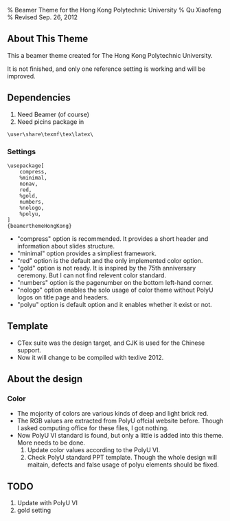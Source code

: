 % Beamer Theme for the Hong Kong Polytechnic University
% Qu Xiaofeng
% Revised Sep. 26, 2012

## About This Theme

This a beamer theme created for The Hong Kong Polytechnic University.

It is not finished, and only one reference setting is working and will be improved.

## Dependencies

1. Need Beamer (of course)
2. Need picins package in 
~~~~~{#picins .bat}
\user\share\texmf\tex\latex\
~~~~~~~~



### Settings

~~~{#theme .tex}
\usepackage[
    compress,
    %minimal,
    nonav,
    red,
    %gold,
    numbers,
    %nologo,
    %polyu,
]
{beamerthemeHongKong}
~~~~~~

+ "compress" option is recommended. It provides a short header and information about slides structure.
+ "minimal" option provides a simpliest framework.
+ "red" option is the default and the only implemented color option.
+ "gold" option is not ready. It is inspired by the 75th anniversary ceremony. But I can not find relevent color standard.
+ "numbers" option is the pagenumber on the bottom left-hand corner.
+ "nologo" option enables the solo usage of color theme without PolyU logos on title page and headers.
+ "polyu" option is default option and it enables whether it exist or not.


## Template

+ CTex suite was the design target, and CJK is used for the Chinese support.
+ Now it will change to be compiled with texlive 2012.

## About the design

### Color

+ The mojority of colors are various kinds of deep and light brick red.
+ The RGB values are extracted from PolyU offcial website before. Though I asked computing office for these files, I got nothing.
+ Now PolyU VI standard is found, but only a little is added into this theme. More needs to be done.
  1. Update color values according to the PolyU VI.
  2. Check PolyU standard PPT template. Though the whole design will maitain, defects and false usage of polyu elements should be fixed.

## TODO

1. Update with PolyU VI
2. gold setting

